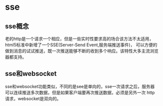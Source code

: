 # sse

## sse概念


老的http是一个请求一个相应，但是一些实时性要求高的场合该方法不太适用，html5标准中新增了一个SSE(Server-Send Event,服务端推送事件)，
可以方便的做到消息的试试推送，既一次推送能够不断的收到多个响应。该特性大多主流浏览器都支持。


## sse和websocket

sse和websocket功能类似，不同的是see是单向的，sse一次请求之后，服务器可以连续推送多次数据，但是如果客户端要再次推送数据，必须是另外一次
http请求，websocket是双向的。   

